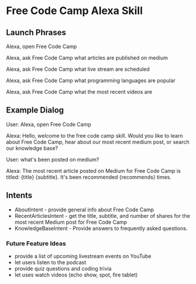 # Free Code Camp Alexa Skill

## Launch Phrases

Alexa, open Free Code Camp

Alexa, ask Free Code Camp what articles are published on medium

Alexa, ask Free Code Camp what live stream are scheduled

Alexa, ask Free Code Camp what programming languages are popular

Alexa, ask Free Code Camp what the most recent videos are

## Example Dialog

User: Alexa, open Free Code Camp

Alexa: Hello, welcome to the free code camp skill. Would you like to learn about Free Code Camp, hear about our most recent medium post, or search our knowledge base?

User: what's been posted on medium?

Alexa: The most recent article posted on Medium for Free Code Camp is titled: {title} {subtitle}. It's been recommended {recommends} times.

## Intents
 - AboutIntent - provide general info about Free Code Camp
 - RecentArticlesIntent - get the title, subtitle, and number of shares for the most recent Medium post for Free Code Camp
 - KnowledgeBaseIntent - Provide answers to frequently asked questions.

### Future Feature Ideas

 - provide a list of upcoming livestream events on YouTube
 - let users listen to the podcast
 - provide quiz questions and coding trivia
 - let uses watch videos (echo show, spot, fire tablet)

